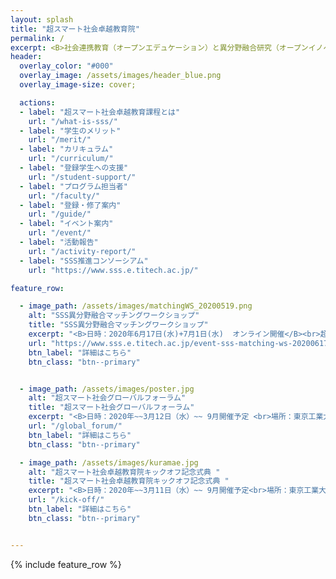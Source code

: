 ```yaml
---
layout: splash
title: "超スマート社会卓越教育院"
permalink: /
excerpt: <B>社会連携教育（オープンエデュケーション）と異分野融合研究（オープンイノベーション）の融合によって、<br>来たる超スマート社会を牽引する人材を育成します</B>
header:
  overlay_color: "#000"
  overlay_image: /assets/images/header_blue.png
  overlay_image-size: cover;

  actions:
  - label: "超スマート社会卓越教育課程とは"
    url: "/what-is-sss/"
  - label: "学生のメリット"
    url: "/merit/"
  - label: "カリキュラム"
    url: "/curriculum/"
  - label: "登録学生への支援​"
    url: "/student-support/"
  - label: "プログラム担当者​"
    url: "/faculty/"
  - label: "登録・修了案内"
    url: "/guide/"
  - label: "イベント案内"
    url: "/event/"
  - label: "活動報告"
    url: "/activity-report/"
  - label: "SSS推進コンソーシアム"
    url: "https://www.sss.e.titech.ac.jp/"

feature_row:

  - image_path: /assets/images/matchingWS_20200519.png
    alt: "SSS異分野融合マッチングワークショップ"
    title: "SSS異分野融合マッチングワークショップ"
    excerpt: "<B>日時：2020年6月17日(水)+7月1日(水)  オンライン開催</B><br>超スマート社会推進コンソーシアムの参加機関のニーズと、東工大の教員・学生の技術的・人材的シーズをマッチングし、分野を超えた分野融合研究チームの構築を目指します。"
    url: "https://www.sss.e.titech.ac.jp/event-sss-matching-ws-20200617/"
    btn_label: "詳細はこちら"
    btn_class: "btn--primary"


  - image_path: /assets/images/poster.jpg
    alt: "超スマート社会グローバルフォーラム"
    title: "超スマート社会グローバルフォーラム"
    excerpt: "<B>日時：2020年~~3月12日（水）~~ 9月開催予定 <br>場所：東京工業大学 大岡山キャンパス 南2号館 221～224講義室</B><br>世界各地から一流の研究者を招聘し、超スマート社会に向けたシンポジウムを開催いたします。"
    url: "/global_forum/"
    btn_label: "詳細はこちら"
    btn_class: "btn--primary"

  - image_path: /assets/images/kuramae.jpg
    alt: "超スマート社会卓越教育院キックオフ記念式典 "
    title: "超スマート社会卓越教育院キックオフ記念式典 "
    excerpt: "<B>日時：2020年~~3月11日（水）~~ 9月開催予定<br>場所：東京工業大学 大岡山キャンパス <br>東工大蔵前会館</B><br>超スマート社会を牽引する博士人材を育成する超スマート社会卓越教育院の発足を記念して、キックオフ記念式典を開催いたします。"
    url: "/kick-off/"
    btn_label: "詳細はこちら"
    btn_class: "btn--primary"


---
```


{% include feature_row %}
